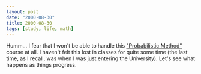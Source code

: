 ```yaml
---
layout: post
date: "2000-08-30"
title: 2000-08-30
tags: [study, life, math]
---
```

Humm... I fear that I won't be able to handle this
["Probabilistic Method"](http://www.ime.usp.br/~yoshi/mac5775/)
course at all. I haven't felt this lost in classes for quite some
time (the last time, as I recall, was when I was just entering the
University). Let's see what happens as things progress.
